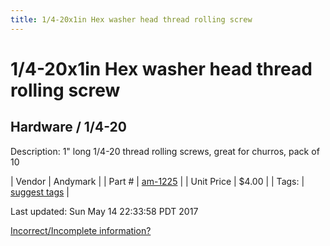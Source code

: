 ```yaml
---
title: 1/4-20x1in Hex washer head thread rolling screw
---
```


# 1/4-20x1in Hex washer head thread rolling screw
## Hardware / 1/4-20
Description: 	1" long 1/4-20 thread rolling screws, great for churros, pack of 10 

| Vendor | Andymark | 
| Part # | [am-1225](http://www.andymark.com/product-p/am-1225.htm) | 
| Unit Price | $4.00 | 
| Tags: | [suggest tags](https://docs.google.com/forms/d/e/1FAIpQLSeWyY8v3RgOty-MyWmh9U0iivNYN_molChYyS-0U-o-kOAv_g/viewform) | 

Last updated: Sun May 14 22:33:58 PDT 2017

 [Incorrect/Incomplete information?](https://docs.google.com/forms/d/e/1FAIpQLSeWyY8v3RgOty-MyWmh9U0iivNYN_molChYyS-0U-o-kOAv_g/viewform)